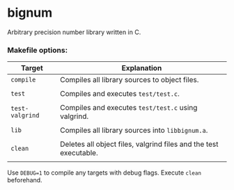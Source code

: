 # bignum
Arbitrary precision number library written in C.

### Makefile options:

| Target              | Explanation                                                       |
|---------------------|-------------------------------------------------------------------|
| ```compile```       | Compiles all library sources to object files.                     |
|                     |                                                                   |
| ```test```          | Compiles and executes ```test/test.c```.                          |
|                     |                                                                   |
| ```test-valgrind``` | Compiles and executes ```test/test.c``` using valgrind.           |
|                     |                                                                   |
| ```lib```           | Compiles all library sources into ```libbignum.a```.              |
|                     |                                                                   |
| ```clean```         | Deletes all object files, valgrind files and the test executable. |
|                     |                                                                   |

Use ```DEBUG=1``` to compile any targets with debug flags. Execute ```clean``` beforehand.
